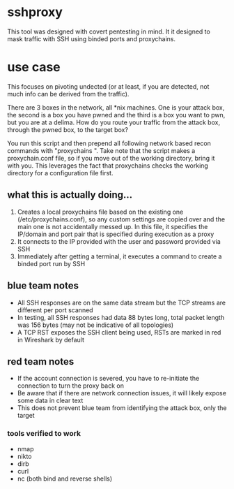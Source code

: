 # sshproxy
This tool was designed with covert pentesting in mind. It it designed to mask traffic with SSH using binded ports and proxychains.

# use case
This focuses on pivoting undected (or at least, if you are detected, not much info can be derived from the traffic).

There are 3 boxes in the network, all \*nix machines. One is your attack box, the second is a box you have pwned and the third is a box you want to pwn, but you are at a delima. How do you route your traffic from the attack box, through the pwned box, to the target box?

You run this script and then prepend all following network based recon commands with "proxychains ". Take note that the script makes a proxychain.conf file, so if you move out of the working directory, bring it with you. This leverages the fact that proxychains checks the working directory for a configuration file first.

## what this is actually doing...
1. Creates a local proxychains file based on the existing one (/etc/proxychains.conf), so any custom settings are copied over and the main one is not accidentally messed up. In this file, it specifies the IP/domain and port pair that is specified during execution as a proxy
2. It connects to the IP provided with the user and password provided via SSH
3. Immediately after getting a terminal, it executes a command to create a binded port run by SSH

## blue team notes
- All SSH responses are on the same data stream but the TCP streams are different per port scanned
- In testing, all SSH responses had data 88 bytes long, total packet length was 156 bytes (may not be indicative of all topologies)
- A TCP RST exposes the SSH client being used, RSTs are marked in red in Wireshark by default

## red team notes
- If the account connection is severed, you have to re-initiate the connection to turn the proxy back on
- Be aware that if there are network connection issues, it will likely expose some data in clear text
- This does not prevent blue team from identifying the attack box, only the target

### tools verified to work
- nmap
- nikto
- dirb
- curl
- nc (both bind and reverse shells)
